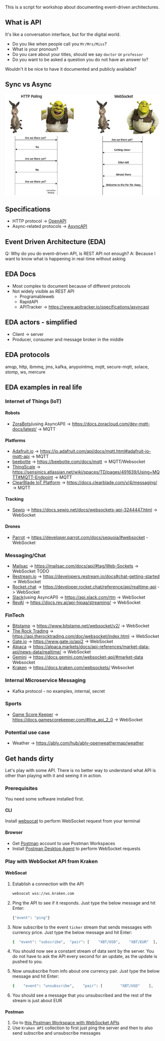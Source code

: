 This is a script for workshop about documenting event-driven architectures.

## What is API

It's like a conversation interface, but for the digital world.

- Do you like when people call you `Mr/Mrs/Miss`?
- What is your pronoun?
- Do you care about your titles, should we say `doctor` or `professor`
- Do you want to be asked a question you do not have an answer to?

Wouldn't it be nice to have it documented and publicly available?

## Sync vs Async

![](websocket-shrek.webp)

## Specifications

* HTTP protocol -> [OpenAPI](https://github.com/OAI/OpenAPI-Specification)
* Async-related protocols -> [AsyncAPI](https://github.com/asyncapi/spec) 

## Event Driven Architecture (EDA)

Q: Why do you do event-driven API, is REST API not enough?
A: Because I want to know what is happening in real-time without asking

## EDA Docs

- Most complex to document because of different protocols
- Not widely visible as REST API
  - Programableweb
  - RapidAPI
  - APITracker -> https://www.apitracker.io/specifications/asyncapi

## EDA actors - simplified

* Client -> server
* Producer, consumer and message broker in the middle

## EDA protocols

amqp, http, ibmmq, jms, kafka, anypointmq, mqtt, secure-mqtt, solace, stomp, ws, mercure

## EDA examples in real life

### Internet of Things (IoT)

#### Robots

- [ZoraBots](https://zorabots.be/)(using AsyncAPI) -> https://docs.zoracloud.com/dev-mqtt-docs/latest/ -> MQTT

#### Platforms

- [Adafruit.io](https://io.adafruit.com/) -> https://io.adafruit.com/api/docs/mqtt.html#adafruit-io-mqtt-api -> MQTT
- [beebotte](https://beebotte.com/) -> https://beebotte.com/docs/mqtt -> MQTT/Websocket
- [ThingScale](https://thingscale.io/) -> https://sensinics.atlassian.net/wiki/spaces/TD/pages/491639/Using+MQTT#MQTT-Endpoint -> MQTT
- [ClearBlade IoT Platform](https://docs.clearblade.com/v/4/messaging/) -> https://docs.clearblade.com/v/4/messaging/ -> MQTT

#### Tracking

- [Sewio](https://www.sewio.net/) -> https://docs.sewio.net/docs/websockets-api-3244447.html -> WebSocket

#### Drones

- [Parrot](https://www.parrot.com/) -> https://developer.parrot.com/docs/sequoia/#websocket - WebSocket

### Messaging/Chat

- [Mailsac](https://mailsac.com/) -> https://mailsac.com/docs/api/#tag/Web-Sockets -> WebSocket TODO
- [Restream.io](https://restream.io) -> https://developers.restream.io/docs#chat-getting-started -> WebSocket
- [Rocket.chat](https://rocket.chat/) -> https://developer.rocket.chat/reference/api/realtime-api -> WebSocket
- [Slack](https://slack.com)(using AsyncAPI) -> https://api.slack.com/rtm -> WebSocket
- [RevAI](https://rev.ai/) -> https://docs.rev.ai/api-hipaa/streaming/ -> WebSocket

### FinTech

- [Bitstamp](https://www.bitstamp.net/) -> https://www.bitstamp.net/websocket/v2/ -> WebSocket
- [The Rock Trading](https://therocktrading.com/en/) -> https://api.therocktrading.com/doc/websocket/index.html -> WebSocket
- [Gate.io](https://www.gate.io/) -> https://www.gate.io/api2 -> WebSocket
- [Alpaca](https://alpaca.markets/) -> https://alpaca.markets/docs/api-references/market-data-api/news-data/realtime/ -> WebSocket
- [Gemini](https://www.gemini.com/) -> https://docs.gemini.com/websocket-api/#market-data Websocket
- [Kraken](https://www.kraken.com/) -> https://docs.kraken.com/websockets/ Websocket

### Internal Microservice Messaging

- Kafka protocol  - no examples, internal, secret

### Sports

- [Game Score Keeper](https://gamescorekeeper.com/) -> https://docs.gamescorekeeper.com/#live_api_2_0 -> WebSocket

### Potential use case

- Weather -> https://ably.com/hub/ably-openweathermap/weather

## Get hands dirty

Let's play with some API. There is no better way to understand what API is other than playing with it and seeing it in action.

### Prerequisites

You need some software installed first.

#### CLI

Install [websocat](https://github.com/vi/websocat#installation) to perform WebSocket request from your terminal

#### Browser

- Get [Postman](https://www.postman.com/) account to use Postman Workspaces
- Install [Postman Desktop Agent](https://www.postman.com/downloads/postman-agent/) to perform WebSocket requests

### Play with WebSocket API from Kraken

#### WebSocat

1. Establish a connection with the API
    ```bash
    websocat wss://ws.kraken.com
    ```
2. Ping the API to see if it responds. Just type the below message and hit Enter:
    ```bash
    {"event": "ping"}
    ```
3. Now subscribe to the event `ticker` stream that sends messages with currency price. Just type the below message and hit Enter:
    ```bash
    {  "event": "subscribe",  "pair": [    "XBT/USD",    "XBT/EUR"  ],  "subscription": {    "name": "ticker"  }}
    ```
4. You should now see a constant stream of data sent by the server. You do not have to ask the API every second for an update, as the update is pushed to you.

5. Now unsubscribe from info about one currency pair. Just type the below message and hit Enter:
    ```bash
    {    "event": "unsubscribe",    "pair": [        "XBT/USD"    ],    "subscription": {        "name": "ticker"    }}
    ```
6. You should see a message that you unsubscribed and the rest of the stream is just about EUR

#### Postman

1. Go to [this Postman Workspace with WebSocket APIs](https://www.postman.com/derberg/workspace/websocket-apis-mix)
2. Use `Kraken API` collection to first just ping the server and then to also send subscribe and unsubscribe messages



